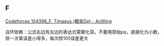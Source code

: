 ## F

[Codeforces 104396_F. Timaeus (概率Dp) - AcWing](https://www.acwing.com/solution/content/189098/)

自环依赖：公式右边有左边的表达式需要化简，不要用原始pq，直接化为小数，除一次乘误差小得多，每次除100误差更大

